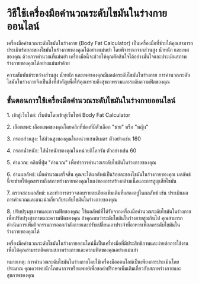 วิธีใช้เครื่องมือคำนวณระดับไขมันในร่างกายออนไลน์
================================================

เครื่องมือคำนวณระดับไขมันในร่างกาย (Body Fat Calculator) เป็นเครื่องมือที่ช่วยให้คุณสามารถประเมินร้อยละของไขมันในร่างกายของคุณได้อย่างแม่นยำ โดยพิจารณาจากส่วนสูง น้ำหนัก และเพศของคุณ ด้วยการคำนวณที่แม่นยำ เครื่องมือนี้จะช่วยให้คุณตัดสินใจได้อย่างมั่นใจและประเมินสภาพร่างกายของคุณได้อย่างแม่นยำด้วย

ความสัมพันธ์ระหว่างส่วนสูง น้ำหนัก และเพศของคุณมีผลต่อระดับไขมันในร่างกาย การคำนวณระดับไขมันในร่างกายจึงเป็นสิ่งที่สำคัญเพื่อให้คุณทราบถึงสุขภาพรวมและระดับความฟิตของคุณ

ขั้นตอนการใช้เครื่องมือคำนวณระดับไขมันในร่างกายออนไลน์
------------------------------------------------------

1\. เข้าสู่เว็บไซต์: เริ่มต้นโดยเข้าสู่เว็บไซต์ Body Fat Calculator

2\. เลือกเพศ: เลือกเพศของคุณโดยคลิกที่ช่องที่มีตัวเลือก "ชาย" หรือ "หญิง"

3\. กรอกส่วนสูง: ใส่ส่วนสูงของคุณในหน่วยเซนติเมตร ตัวอย่างเช่น 160

4\. กรอกน้ำหนัก: ใส่น้ำหนักของคุณในหน่วยกิโลกรัม ตัวอย่างเช่น 60

5\. คำนวณ: คลิกที่ปุ่ม "คำนวณ" เพื่อทำการคำนวณระดับไขมันในร่างกายของคุณ

6\. อ่านผลลัพธ์: เมื่อคำนวณเสร็จสิ้น คุณจะได้ผลลัพธ์เป็นร้อยละของไขมันในร่างกายของคุณ ผลลัพธ์นี้จะช่วยให้คุณทราบถึงสภาพร่างกายของคุณในแง่ของการสร้างกล้ามเนื้อและการสูญเสียไขมัน

7\. ตรวจสอบผลลัพธ์: และทำการตรวจสอบรายละเอียดเพิ่มเติมที่แสดงอยู่ในผลลัพธ์ เช่น ประเมินผลการคำนวณและแนะนำเกี่ยวกับระดับไขมันในร่างกายของคุณ

8\. ปรับปรุงสุขภาพและความฟิตของคุณ: ใช้ผลลัพธ์ที่ได้รับจากเครื่องมือคำนวณระดับไขมันในร่างกายเพื่อปรับปรุงสุขภาพและความฟิตของคุณ ถ้าคุณพบว่าระดับไขมันในร่างกายสูงเกินไป คุณสามารถดำเนินการเพิ่มกิจกรรมการออกกำลังกายและปรับเปลี่ยนเอาประจำที่อาหารเพื่อลดระดับไขมันในร่างกายของคุณได้

เครื่องมือคำนวณระดับไขมันในร่างกายออนไลน์นี้เป็นเครื่องมือที่มีประสิทธิภาพและง่ายต่อการใช้งาน เพื่อให้คุณสามารถติดตามสภาพร่างกายและความฟิตของคุณอย่างแม่นยำ

หมายเหตุ: การคำนวณระดับไขมันในร่างกายโดยใช้เครื่องมือออนไลน์เป็นเพียงการประเมินโดยประมาณ คุณควรพบนักโภชนาการหรือแพทย์เพื่อขอคำปรึกษาเพิ่มเติมเกี่ยวกับสภาพร่างกายและสุขภาพของคุณ